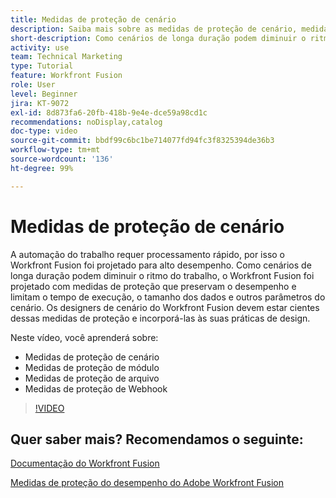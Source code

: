 ```yaml
---
title: Medidas de proteção de cenário
description: Saiba mais sobre as medidas de proteção de cenário, medidas de proteção de módulo, medidas de proteção de arquivo e medidas de proteção de webhook, tudo no  [!DNL Adobe Workfront Fusion].
short-description: Como cenários de longa duração podem diminuir o ritmo do trabalho, o Workfront Fusion foi projetado com medidas de proteção que preservam o desempenho e limitam o tempo de execução, o tamanho dos dados e outros parâmetros do cenário.
activity: use
team: Technical Marketing
type: Tutorial
feature: Workfront Fusion
role: User
level: Beginner
jira: KT-9072
exl-id: 8d873fa6-20fb-418b-9e4e-dce59a98cd1c
recommendations: noDisplay,catalog
doc-type: video
source-git-commit: bbdf99c6bc1be714077fd94fc3f8325394de36b3
workflow-type: tm+mt
source-wordcount: '136'
ht-degree: 99%

---
```


# Medidas de proteção de cenário

A automação do trabalho requer processamento rápido, por isso o Workfront Fusion foi projetado para alto desempenho. Como cenários de longa duração podem diminuir o ritmo do trabalho, o Workfront Fusion foi projetado com medidas de proteção que preservam o desempenho e limitam o tempo de execução, o tamanho dos dados e outros parâmetros do cenário. Os designers de cenário do Workfront Fusion devem estar cientes dessas medidas de proteção e incorporá-las às suas práticas de design.

Neste vídeo, você aprenderá sobre:

* Medidas de proteção de cenário
* Medidas de proteção de módulo
* Medidas de proteção de arquivo
* Medidas de proteção de Webhook

>[!VIDEO](https://video.tv.adobe.com/v/335314/?quality=12&learn=on&enablevpops=1)

## Quer saber mais? Recomendamos o seguinte:

[Documentação do Workfront Fusion](https://experienceleague.adobe.com/pt-br/docs/workfront-fusion/using/get-started-with-fusion/understand-workfront-fusion/workfront-fusion-overview)

[Medidas de proteção do desempenho do Adobe Workfront Fusion](https://experienceleague.adobe.com/docs/workfront/using/adobe-workfront-fusion/get-started-with-workfront-fusion/fusion-performance-guardrails.html?lang=pt-BR)
